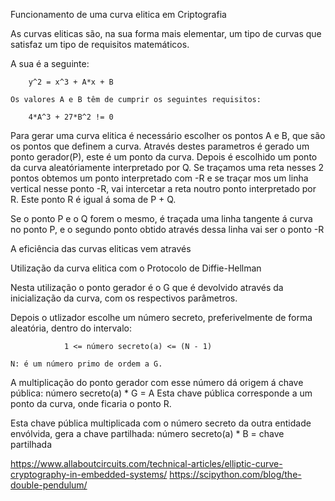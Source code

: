 Funcionamento de uma curva elitica em Criptografia

As curvas eliticas são, na sua forma mais elementar, um tipo de curvas que satisfaz um tipo de requisitos matemáticos.

A sua é a seguinte:

        y^2 = x^3 + A*x + B

    Os valores A e B têm de cumprir os seguintes requisitos:

        4*A^3 + 27*B^2 != 0

Para gerar uma curva elitica é necessário escolher os pontos A e B, que são os pontos que definem a curva. 
Através destes parametros é gerado um ponto gerador(P), este é um ponto da curva.
Depois é escolhido um ponto da curva aleatóriamente interpretado por Q.
Se traçamos uma reta nesses 2 pontos obtemos um ponto interpretado com -R e se traçar mos um linha vertical nesse ponto -R, vai intercetar a reta noutro ponto interpretado por R.
Este ponto R é igual á soma de P + Q.

Se o ponto P e o Q forem o mesmo, é traçada uma linha tangente á curva no ponto P, e o segundo ponto obtido através dessa linha vai ser o ponto -R

A eficiência das curvas eliticas vem através

Utilização da curva elitica com o Protocolo de Diffie-Hellman

Nesta utilização o ponto gerador é o G que é devolvido através da inicialização da curva, com os respectivos parâmetros.

Depois o utlizador escolhe um número secreto, preferivelmente de forma aleatória, dentro do intervalo:

                1 <= número secreto(a) <= (N - 1)
    
    N: é um número primo de ordem a G.

A multiplicação do ponto gerador com esse número dá origem á chave pública:
            número secreto(a) * G = A
        Esta chave pública corresponde a um ponto da curva, onde ficaria o ponto R.

Esta chave pública multiplicada com o número secreto da outra entidade envólvida, gera a chave partilhada:
            número secreto(a) * B = chave partilhada


https://www.allaboutcircuits.com/technical-articles/elliptic-curve-cryptography-in-embedded-systems/
https://scipython.com/blog/the-double-pendulum/